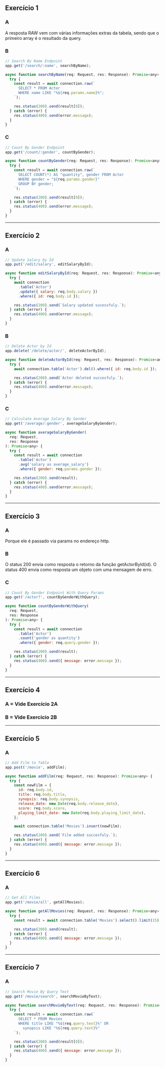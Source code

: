 ## Exercício 1

### A

A resposta RAW vem com várias informações extras da tabela, sendo que o primeiro array é o resultado da query.

### B

```JAVASCRIPT
// Search By Name Endpoint
app.get('/search/:name', searchByName);

async function searchByName(req: Request, res: Response): Promise<any> {
  try {
    const result = await connection.raw(`
      SELECT * FROM Actor
      WHERE name LIKE "%${req.params.name}%";
    `);

    res.status(200).send(result[0]);
  } catch (error) {
    res.status(400).send(error.message);
  }
}
```

### C

```JAVASCRIPT
// Count By Gender Endpoint
app.get('/count/:gender', countByGender);

async function countByGender(req: Request, res: Response): Promise<any> {
  try {
    const result = await connection.raw(`
      SELECT COUNT(*) AS "quantity", gender FROM Actor
      WHERE gender = "${req.params.gender}"
      GROUP BY gender;
    `);

    res.status(200).send(result[0]);
  } catch (error) {
    res.status(400).send(error.message);
  }
}
```

<hr />

## Exercício 2

### A

```JAVASCRIPT
// Update Salary by Id
app.put('/edit/salary', editSalaryById);

async function editSalaryById(req: Request, res: Response): Promise<any> {
  try {
    await connection
      .table('Actor')
      .update({ salary: req.body.salary })
      .where({ id: req.body.id });

    res.status(200).send(`Salary updated sucessfuly.`);
  } catch (error) {
    res.status(400).send(error.message);
  }
}
```

### B

```JAVASCRIPT
// Delete Actor by Id
app.delete('/delete/actor/', deleteActorById);

async function deleteActorById(req: Request, res: Response): Promise<any> {
  try {
    await connection.table('Actor').del().where({ id: req.body.id });

    res.status(200).send(`Actor deleted succesfuly.`);
  } catch (error) {
    res.status(400).send(error.message);
  }
}
```

### C

```JAVASCRIPT
// Calculate Average Salary By Gender
app.get('/average/:gender', averageSalaryByGender);

async function averageSalaryByGender(
  req: Request,
  res: Response
): Promise<any> {
  try {
    const result = await connection
      .table('Actor')
      .avg('salary as average_salary')
      .where({ gender: req.params.gender });

    res.status(200).send(result);
  } catch (error) {
    res.status(400).send(error.message);
  }
}
```

<hr />

## Exercício 3

### A

Porque ele é passado via params no endereço http.

### B

O status 200 envia como resposta o retorno da função getActorById(id).
O status 400 envia como resposta um objeto com uma mensagem de erro.

### C

```JAVASCRIPT
// Count By Gender Endpoint With Query Params
app.get('/actor?', countByGenderWithQuery);

async function countByGenderWithQuery(
  req: Request,
  res: Response
): Promise<any> {
  try {
    const result = await connection
      .table('Actor')
      .count('gender as quantity')
      .where({ gender: req.query.gender });

    res.status(200).send(result);
  } catch (error) {
    res.status(400).send({ message: error.message });
  }
}
```

<hr />

## Exercício 4

### A = Vide Exercício 2A

### B = Vide Exercício 2B

<hr />

## Exercício 5

### A

```JAVASCRIPT
// Add Film to Table
app.post('/movie', addFilm);

async function addFilm(req: Request, res: Response): Promise<any> {
  try {
    const newFilm = {
      id: req.body.id,
      title: req.body.title,
      synopsis: req.body.synopsis,
      release_date: new Date(req.body.release_date),
      score: req.body.score,
      playing_limit_date: new Date(req.body.playing_limit_date),
    };

    await connection.table('Movies').insert(newFilm);

    res.status(200).send(`Film added succesfuly.`);
  } catch (error) {
    res.status(400).send({ message: error.message });
  }
}
```

<hr />

## Exercício 6

### A

```JAVASCRIPT
// Get All Films
app.get('/movie/all', getAllMovies);

async function getAllMovies(req: Request, res: Response): Promise<any> {
  try {
    const result = await connection.table('Movies').select().limit(15);

    res.status(200).send(result);
  } catch (error) {
    res.status(400).send({ message: error.message });
  }
}
```

<hr />

## Exercício 7

### A

```JAVASCRIPT
// Search Movie By Query Text
app.get('/movie/search', searchMovieByText);

async function searchMovieByText(req: Request, res: Response): Promise<any> {
  try {
    const result = await connection.raw(`
      SELECT * FROM Movies
      WHERE title LIKE "%${req.query.text}%" OR
        synopsis LIKE "%${req.query.text}%"
    `);

    res.status(200).send(result[0]);
  } catch (error) {
    res.status(400).send({ message: error.message });
  }
}
```
